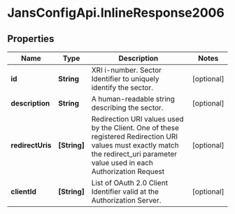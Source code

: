 # JansConfigApi.InlineResponse2006

## Properties

Name | Type | Description | Notes
------------ | ------------- | ------------- | -------------
**id** | **String** | XRI i-number. Sector Identifier to uniquely identify the sector. | [optional] 
**description** | **String** | A human-readable string describing the sector. | [optional] 
**redirectUris** | **[String]** | Redirection URI values used by the Client. One of these registered Redirection URI values must exactly match the redirect_uri parameter value used in each Authorization Request | [optional] 
**clientId** | **[String]** | List of OAuth 2.0 Client Identifier valid at the Authorization Server. | [optional] 


